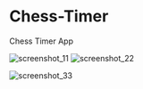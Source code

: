 # Chess-Timer

Chess Timer App

![screenshot_11](https://user-images.githubusercontent.com/85061997/121804995-ddc49f80-cc51-11eb-9579-1cfbd6a6386b.png)    ![screenshot_22](https://user-images.githubusercontent.com/85061997/121804996-e1f0bd00-cc51-11eb-8eb2-af3ce38cc8c0.png)

![screenshot_33](https://user-images.githubusercontent.com/85061997/121805000-e4ebad80-cc51-11eb-9b4e-2cfa3ebf171c.png)
